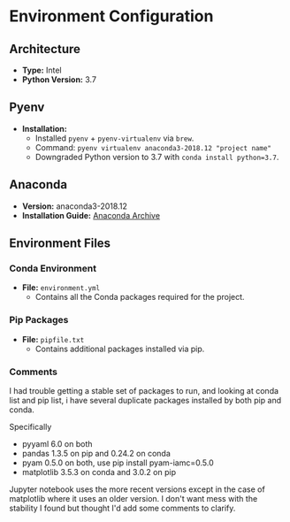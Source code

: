 # Environment Configuration

## Architecture

- **Type:** Intel
- **Python Version:** 3.7

## Pyenv

- **Installation:** 
  - Installed `pyenv` + `pyenv-virtualenv` via `brew`.
  - Command: `pyenv virtualenv anaconda3-2018.12 "project name"`
  - Downgraded Python version to 3.7 with `conda install python=3.7`.

## Anaconda

- **Version:** anaconda3-2018.12
- **Installation Guide:** [Anaconda Archive](https://docs.anaconda.com/free/anaconda/reference/packages/oldpkglists/)

## Environment Files

### Conda Environment

- **File:** `environment.yml`
  - Contains all the Conda packages required for the project.

### Pip Packages

- **File:** `pipfile.txt`
  - Contains additional packages installed via pip.

### Comments

I had trouble getting a stable set of packages to run, and looking at conda list and pip list, i have several duplicate packages installed by both pip and conda.

Specifically
- pyyaml 6.0 on both
- pandas 1.3.5 on pip and 0.24.2 on conda
- pyam 0.5.0 on both, use pip install pyam-iamc=0.5.0
- matplotlib 3.5.3 on conda and 3.0.2 on pip

Jupyter notebook uses the more recent versions except in the case of matplotlib where it uses an older version. I don't want mess with the stability I found but 
thought I'd add some comments to clarify. 
